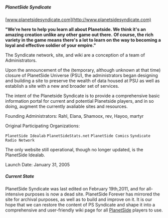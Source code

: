 ##### PlanetSide Syndicate

[www.planetsidesyndicate.com](http://www.planetsidesyndicate.com)

**"We're here to help you learn all about Planetside. We think it's an amazing
creation unlike any other game out there.** **Of course, the rich variety in the
game means there's a lot to learn on the way to becoming a loyal and effective
soldier of your empire."**

The Syndicate network, site, and wiki are a conception of a team of
Administrators.

Upon the announcement of the (temporary, although unknown at that time) closure
of PlanetSide Universe (PSU), the administrators began designing and building a
site to preserve the wealth of data housed at PSU as well as establish a site
with a new and broader set of services.

The intent of the Planetside Syndicate is to provide a comprehensive basic
information portal for current and potential Planetside players, and in so
doing, augment the currently avaliable sites and resources.

Founding Administrators: Rahl, Elana, Shamoox, rev, Hayoo, martyr

Original Participating Organizations:

`PlanetSide Idealab` `PlanetSideStats.net` `PlanetSide Comics`
`Syndicate Radio Network`

The only website still operational, though no longer updated, is the PlanetSide
Idealab.

Launch Date: January 31, 2005

##### Current State

PlanetSide Syndicate was last edited on February 19th,2011, and for
all-intensive purposes is now a dead site.
PlanetSide Forever has mirrored the site for archival
purposes, as well as to build and improve on it. It is our hope that we can
restore the content of PS Syndicate and shape it into a comprehensive and
user-friendly wiki page for all [PlanetSide](PlanetSide.md) players to use.


